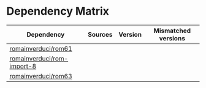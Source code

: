 # Dependency Matrix

Dependency | Sources | Version | Mismatched versions
---------- | ------- | ------- | -------------------
[romainverduci/rom61](https://github.com/romainverduci/rom61.git) |  | []() | 
[romainverduci/rom-import-8](https://github.com/romainverduci/rom-import-8.git) |  | []() | 
[romainverduci/rom63](https://github.com/romainverduci/rom63.git) |  | []() | 
